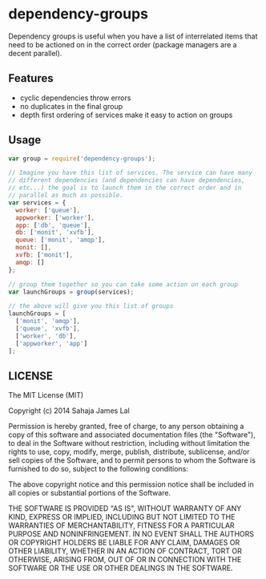 # dependency-groups

Dependency groups is useful when you have a list of interrelated items
that need to be actioned on in the correct order (package managers are a
decent parallel).

## Features

  - cyclic dependencies throw errors
  - no duplicates in the final group
  - depth first ordering of services make it easy to action on groups

## Usage

```js
var group = require('dependency-groups');

// Imagine you have this list of services. The service can have many
// different dependencies (and dependencies can have dependencies,
// etc...) the goal is to launch them in the correct order and in
// parallel as much as possible.
var services = {
  worker: ['queue'],
  appworker: ['worker'],
  app: ['db', 'queue'],
  db: ['monit', 'xvfb'],
  queue: ['monit', 'amqp'],
  monit: [],
  xvfb: ['monit'],
  amqp: []
};

// group them together so you can take some action on each group
var launchGroups = group(services);

// the above will give you this list of groups
launchGroups = [
  ['monit', 'amqp'],
  ['queue', 'xvfb'],
  ['worker', 'db'],
  ['appworker', 'app']
];
```

## LICENSE

The MIT License (MIT)

Copyright (c) 2014 Sahaja James Lal

Permission is hereby granted, free of charge, to any person obtaining a copy
of this software and associated documentation files (the "Software"), to deal
in the Software without restriction, including without limitation the rights
to use, copy, modify, merge, publish, distribute, sublicense, and/or sell
copies of the Software, and to permit persons to whom the Software is
furnished to do so, subject to the following conditions:

The above copyright notice and this permission notice shall be included in
all copies or substantial portions of the Software.

THE SOFTWARE IS PROVIDED "AS IS", WITHOUT WARRANTY OF ANY KIND, EXPRESS OR
IMPLIED, INCLUDING BUT NOT LIMITED TO THE WARRANTIES OF MERCHANTABILITY,
FITNESS FOR A PARTICULAR PURPOSE AND NONINFRINGEMENT. IN NO EVENT SHALL THE
AUTHORS OR COPYRIGHT HOLDERS BE LIABLE FOR ANY CLAIM, DAMAGES OR OTHER
LIABILITY, WHETHER IN AN ACTION OF CONTRACT, TORT OR OTHERWISE, ARISING FROM,
OUT OF OR IN CONNECTION WITH THE SOFTWARE OR THE USE OR OTHER DEALINGS IN
THE SOFTWARE.
